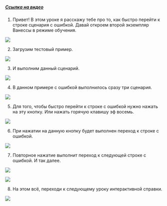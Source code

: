 ﻿##### [Ссылка на видео](https://youtu.be/krflxS1rFlM)

001. Привет! В этом уроке я расскажу тебе про то, как быстро перейти к строке сценария с ошибкой. Давай откроем второй экземпляр Ванессы в режиме обучения.

![](https://vanessa-files.do.bit-erp.ru/Doc/1.2.041.1/MD/Глава02/images/001_КнопкаПереходКСледующейОшибке.png)

002. Загрузим тестовый пример.

![](https://vanessa-files.do.bit-erp.ru/Doc/1.2.041.1/MD/Глава02/images/005_КнопкаПереходКСледующейОшибке.png)

003. И выполним данный сценарий.

![](https://vanessa-files.do.bit-erp.ru/Doc/1.2.041.1/MD/Глава02/images/008_КнопкаПереходКСледующейОшибке.png)

004. В данном примере с ошибкой выполнилось сразу три сценария.

![](https://vanessa-files.do.bit-erp.ru/Doc/1.2.041.1/MD/Глава02/images/009_КнопкаПереходКСледующейОшибке.png)

005. Для того, чтобы быстро перейти к строке с ошибкой нужно нажать на эту кнопку. Или нажать горячую клавишу эф восемь.

![](https://vanessa-files.do.bit-erp.ru/Doc/1.2.041.1/MD/Глава02/images/013_КнопкаПереходКСледующейОшибке.png)

006. При нажатии на данную кнопку будет выполнен переход к строке с ошибкой.

![](https://vanessa-files.do.bit-erp.ru/Doc/1.2.041.1/MD/Глава02/images/020_КнопкаПереходКСледующейОшибке.png)

007. Повторное нажатие выполнит переход к следующей строке с ошибкой. И так далее.

![](https://vanessa-files.do.bit-erp.ru/Doc/1.2.041.1/MD/Глава02/images/027_КнопкаПереходКСледующейОшибке.png)



![](https://vanessa-files.do.bit-erp.ru/Doc/1.2.041.1/MD/Глава02/images/034_КнопкаПереходКСледующейОшибке.png)

008. На этом всё, переходи к следующему уроку интерактивной справки.

![](https://vanessa-files.do.bit-erp.ru/Doc/1.2.041.1/MD/Глава02/images/037_КнопкаПереходКСледующейОшибке.png)
